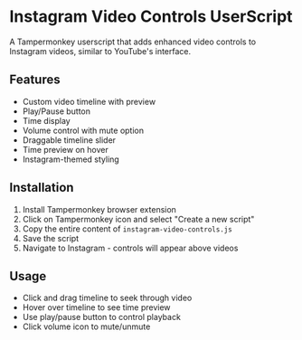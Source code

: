 # Instagram Video Controls UserScript

A Tampermonkey userscript that adds enhanced video controls to Instagram videos, similar to YouTube's interface.

## Features

- Custom video timeline with preview
- Play/Pause button
- Time display
- Volume control with mute option
- Draggable timeline slider
- Time preview on hover
- Instagram-themed styling

## Installation

1. Install Tampermonkey browser extension
2. Click on Tampermonkey icon and select "Create a new script"
3. Copy the entire content of `instagram-video-controls.js`
4. Save the script
5. Navigate to Instagram - controls will appear above videos

## Usage

- Click and drag timeline to seek through video
- Hover over timeline to see time preview
- Use play/pause button to control playback
- Click volume icon to mute/unmute

